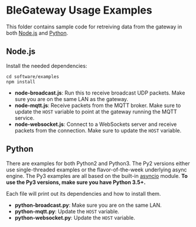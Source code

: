 BleGateway Usage Examples
=========================

This folder contains sample code for retreiving data from the gateway
in both [Node.js](https://nodejs.org/en/) and [Python](https://www.python.org/).

Node.js
-------

Install the needed dependencies:

    cd software/examples
    npm install
    
- **node-broadcast.js**: Run this to receive broadcast UDP packets.
Make sure you are on the same LAN as the gateway.
- **node-mqtt.js**: Receive packets from the MQTT broker. Make sure
to update the `HOST` variable to point at the gateway running the MQTT service.
- **node-websocket.js**: Connect to a WebSockets server and
receive packets from the connection. Make sure to update the `HOST` variable.


Python
------

There are examples for both Python2 and Python3. The Py2 versions either use
single-threaded examples or the flavor-of-the-week underlying async engine.
The Py3 examples are all based on the built-in
[asyncio](https://docs.python.org/3/library/asyncio.html) module. **To use the
Py3 versions, make sure you have Python 3.5+.**

Each file will print out its dependencies and how to install them.

- **python-broadcast.py**: Make sure you are on the same LAN.
- **python-mqtt.py**: Update the `HOST` variable.
- **python-websocket.py**: Update the `HOST` variable.


